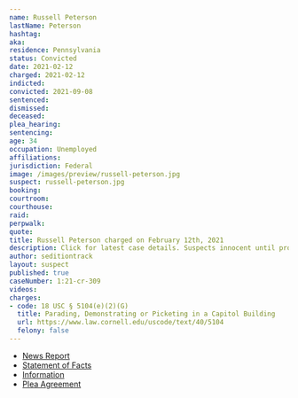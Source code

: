 ```yaml
---
name: Russell Peterson
lastName: Peterson
hashtag:
aka:
residence: Pennsylvania
status: Convicted
date: 2021-02-12
charged: 2021-02-12
indicted:
convicted: 2021-09-08
sentenced:
dismissed:
deceased:
plea_hearing:
sentencing:
age: 34
occupation: Unemployed
affiliations:
jurisdiction: Federal
image: /images/preview/russell-peterson.jpg
suspect: russell-peterson.jpg
booking:
courtroom:
courthouse:
raid:
perpwalk:
quote:
title: Russell Peterson charged on February 12th, 2021
description: Click for latest case details. Suspects innocent until proven guilty.
author: seditiontrack
layout: suspect
published: true
caseNumber: 1:21-cr-309
videos:
charges:
- code: 18 USC § 5104(e)(2)(G)
  title: Parading, Demonstrating or Picketing in a Capitol Building
  url: https://www.law.cornell.edu/uscode/text/40/5104
  felony: false
---
```

- [News Report](https://triblive.com/local/regional/beaver-county-man-charged-in-connection-with-capitol-riot/)
- [Statement of Facts](https://www.justice.gov/usao-dc/case-multi-defendant/file/1431461/download)
- [Information](https://www.justice.gov/usao-dc/case-multi-defendant/file/1388656/download)
- [Plea Agreement](https://www.justice.gov/usao-dc/case-multi-defendant/file/1431466/download)
